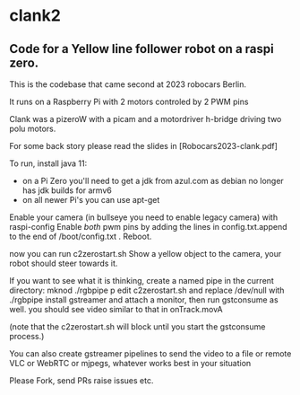 # clank2
## Code for a Yellow line follower robot on a raspi zero.

This is the codebase that came second at 2023 robocars Berlin.

It runs on a Raspberry Pi with 2 motors controled by 2 PWM pins

Clank was a pizeroW with a picam and a motordriver h-bridge driving two polu motors.

For some back story please read the slides in [Robocars2023-clank.pdf]

To run, install java 11:
- on a Pi Zero you'll need to get a jdk from azul.com as debian no longer has jdk builds for armv6 
- on all newer Pi's you can use apt-get 

Enable your camera (in bullseye you need to enable legacy camera) with raspi-config
Enable _both_ pwm pins by adding the lines in config.txt.append to the end of /boot/config.txt .
Reboot.

now you can run c2zerostart.sh
Show a yellow object to the camera, your robot should steer towards it.

If you want to see what it is thinking, create a named pipe in the current directory:
mknod ./rgbpipe p
edit c2zerostart.sh and replace /dev/null with ./rgbpipe
install gstreamer and attach a monitor, then run gstconsume as well.
you should see video similar to that in onTrack.movA

(note that the c2zerostart.sh will block until you start the gstconsume process.)

You can also create gstreamer pipelines to send the video to a file or remote VLC or WebRTC or mjpegs,
whatever works best in your situation


Please Fork, send PRs raise issues etc.
